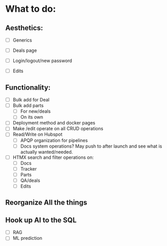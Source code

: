 # What to do:
## Aesthetics:
  - [ ] Generics
  - [ ] Deals page
  - [ ] Login/logout/new password
  - [ ] Edits


## Functionality:
- [ ] Bulk add for Deal
- [ ] Bulk add parts
  - [ ] For new/deals
  - [ ] On its own
- [ ] Deployment method and docker pages
- [ ] Make /edit operate on all CRUD operations
- [ ] Read/Write on Hubspot
  - [ ] APQP organization for pipelines
  - [ ] Docs system operations? May push to after launch and see what is actually wanted/needed.
- [ ] HTMX search and filter operations on:
  - [ ] Docs
  - [ ] Tracker
  - [ ] Parts
  - [ ] QA/deals
  - [ ] Edits

## Reorganize All the things

## Hook up AI to the SQL
  - [ ] RAG 
  - [ ] ML prediction
